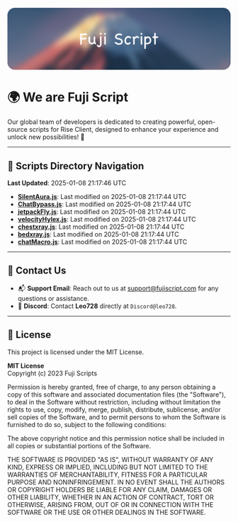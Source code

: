 ![Banner](.github/b.webp)

# 🌍 **We are Fuji Script**

Our global team of developers is dedicated to creating powerful, open-source scripts for Rise Client, designed to enhance your experience and unlock new possibilities! 🌟

---
<!-- SCRIPTS_NAVIGATION_START -->
## 📂 **Scripts Directory Navigation**

**Last Updated**: 2025-01-08 21:17:46 UTC

- **[SilentAura.js](scripts/SilentAura.js)**: Last modified on 2025-01-08 21:17:44 UTC
- **[ChatBypass.js](scripts/ChatBypass.js)**: Last modified on 2025-01-08 21:17:44 UTC
- **[jetpackFly.js](scripts/jetpackFly.js)**: Last modified on 2025-01-08 21:17:44 UTC
- **[velocityHylex.js](scripts/velocityHylex.js)**: Last modified on 2025-01-08 21:17:44 UTC
- **[chestxray.js](scripts/chestxray.js)**: Last modified on 2025-01-08 21:17:44 UTC
- **[bedxray.js](scripts/bedxray.js)**: Last modified on 2025-01-08 21:17:44 UTC
- **[chatMacro.js](scripts/chatMacro.js)**: Last modified on 2025-01-08 21:17:44 UTC

<!-- SCRIPTS_NAVIGATION_END -->

---

## 💬 **Contact Us**  
- 📬 **Support Email**: Reach out to us at [support@fujiscript.com](mailto:support@fujiscript.com) for any questions or assistance.  
- 💬 **Discord**: Contact **Leo728** directly at `Discord@leo728`.

---

## 📜 **License**

This project is licensed under the MIT License.  

**MIT License**  
Copyright (c) 2023 Fuji Scripts  

Permission is hereby granted, free of charge, to any person obtaining a copy of this software and associated documentation files (the "Software"), to deal in the Software without restriction, including without limitation the rights to use, copy, modify, merge, publish, distribute, sublicense, and/or sell copies of the Software, and to permit persons to whom the Software is furnished to do so, subject to the following conditions:  

The above copyright notice and this permission notice shall be included in all copies or substantial portions of the Software.  

THE SOFTWARE IS PROVIDED "AS IS", WITHOUT WARRANTY OF ANY KIND, EXPRESS OR IMPLIED, INCLUDING BUT NOT LIMITED TO THE WARRANTIES OF MERCHANTABILITY, FITNESS FOR A PARTICULAR PURPOSE AND NONINFRINGEMENT. IN NO EVENT SHALL THE AUTHORS OR COPYRIGHT HOLDERS BE LIABLE FOR ANY CLAIM, DAMAGES OR OTHER LIABILITY, WHETHER IN AN ACTION OF CONTRACT, TORT OR OTHERWISE, ARISING FROM, OUT OF OR IN CONNECTION WITH THE SOFTWARE OR THE USE OR OTHER DEALINGS IN THE SOFTWARE.  
